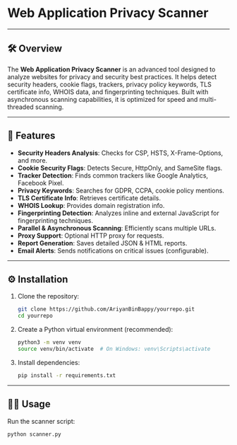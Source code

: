 # Web Application Privacy Scanner



---

## 🛠️ Overview

The **Web Application Privacy Scanner** is an advanced tool designed to analyze websites for privacy and security best practices. It helps detect security headers, cookie flags, trackers, privacy policy keywords, TLS certificate info, WHOIS data, and fingerprinting techniques. Built with asynchronous scanning capabilities, it is optimized for speed and multi-threaded scanning.

---

## 🚀 Features

- **Security Headers Analysis**: Checks for CSP, HSTS, X-Frame-Options, and more.
- **Cookie Security Flags**: Detects Secure, HttpOnly, and SameSite flags.
- **Tracker Detection**: Finds common trackers like Google Analytics, Facebook Pixel.
- **Privacy Keywords**: Searches for GDPR, CCPA, cookie policy mentions.
- **TLS Certificate Info**: Retrieves certificate details.
- **WHOIS Lookup**: Provides domain registration info.
- **Fingerprinting Detection**: Analyzes inline and external JavaScript for fingerprinting techniques.
- **Parallel & Asynchronous Scanning**: Efficiently scans multiple URLs.
- **Proxy Support**: Optional HTTP proxy for requests.
- **Report Generation**: Saves detailed JSON & HTML reports.
- **Email Alerts**: Sends notifications on critical issues (configurable).

---

## ⚙️ Installation

1. Clone the repository:

    ```bash
    git clone https://github.com/AriyanBinBappy/yourrepo.git
    cd yourrepo
    ```

2. Create a Python virtual environment (recommended):

    ```bash
    python3 -m venv venv
    source venv/bin/activate  # On Windows: venv\Scripts\activate
    ```

3. Install dependencies:

    ```bash
    pip install -r requirements.txt
    ```

---

## 🧑‍💻 Usage

Run the scanner script:

```bash
python scanner.py
